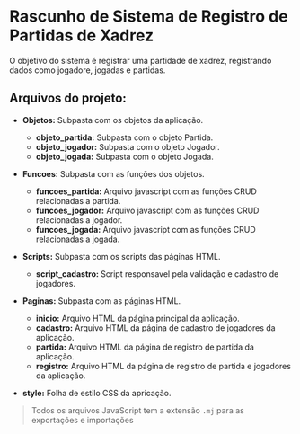 # Rascunho de Sistema de Registro de Partidas de Xadrez
O objetivo do sistema é registrar uma partidade de xadrez, registrando dados como jogadore, jogadas e partidas.

## Arquivos do projeto:
- **Objetos:** Subpasta com os objetos da aplicação.
  - **objeto_partida:** Subpasta com o objeto Partida.
  - **objeto_jogador:** Subpasta com o objeto Jogador.
  - **objeto_jogada:** Subpasta com o objeto Jogada.

- **Funcoes:** Subpasta com as funções dos objetos.
  - **funcoes_partida:** Arquivo javascript com as funções CRUD relacionadas a partida.
  - **funcoes_jogador:** Arquivo javascript com as funções CRUD relacionadas a jogador.
  - **funcoes_jogada:** Arquivo javascript com as funções CRUD relacionadas a jogada.

- **Scripts:** Subpasta com os scripts das páginas HTML.
  - **script_cadastro:** Script responsavel pela validação e cadastro de jogadores.

- **Paginas:** Subpasta com as páginas HTML.
  - **inicio:** Arquivo HTML da página principal da aplicação.
  - **cadastro:** Arquivo HTML da página de cadastro de jogadores da aplicação.
  - **partida:** Arquivo HTML da página de registro de partida da aplicação.
  - **registro:** Arquivo HTML da página de registro de partida e jogadores da aplicação.

- **style:** Folha de estilo CSS da apricação.

> Todos os arquivos JavaScript tem a extensão ```.mj```  para as exportações e importações
